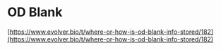 # OD Blank

[https://www.evolver.bio/t/where-or-how-is-od-blank-info-stored/182](https://www.evolver.bio/t/where-or-how-is-od-blank-info-stored/182)
